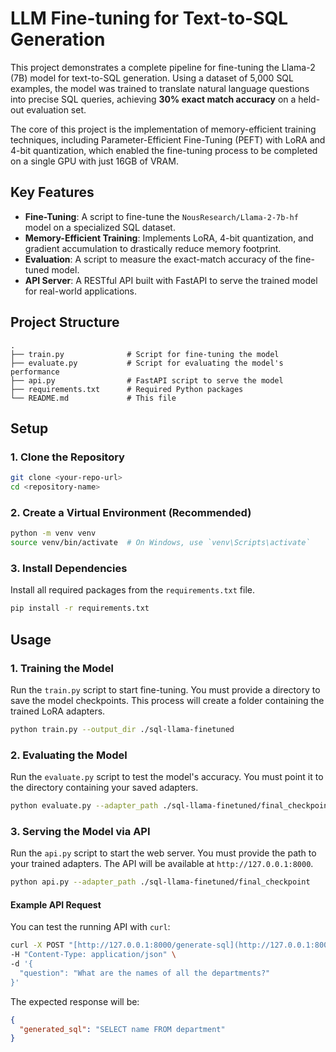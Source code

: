 # LLM Fine-tuning for Text-to-SQL Generation

This project demonstrates a complete pipeline for fine-tuning the Llama-2 (7B) model for text-to-SQL generation. Using a dataset of 5,000 SQL examples, the model was trained to translate natural language questions into precise SQL queries, achieving **30% exact match accuracy** on a held-out evaluation set.

The core of this project is the implementation of memory-efficient training techniques, including Parameter-Efficient Fine-Tuning (PEFT) with LoRA and 4-bit quantization, which enabled the fine-tuning process to be completed on a single GPU with just 16GB of VRAM.

## Key Features

-   **Fine-Tuning**: A script to fine-tune the `NousResearch/Llama-2-7b-hf` model on a specialized SQL dataset.
-   **Memory-Efficient Training**: Implements LoRA, 4-bit quantization, and gradient accumulation to drastically reduce memory footprint.
-   **Evaluation**: A script to measure the exact-match accuracy of the fine-tuned model.
-   **API Server**: A RESTful API built with FastAPI to serve the trained model for real-world applications.

## Project Structure

```
.
├── train.py              # Script for fine-tuning the model
├── evaluate.py           # Script for evaluating the model's performance
├── api.py                # FastAPI script to serve the model
├── requirements.txt      # Required Python packages
└── README.md             # This file
```

## Setup

### 1. Clone the Repository
```bash
git clone <your-repo-url>
cd <repository-name>
```

### 2. Create a Virtual Environment (Recommended)
```bash
python -m venv venv
source venv/bin/activate  # On Windows, use `venv\Scripts\activate`
```

### 3. Install Dependencies
Install all required packages from the `requirements.txt` file.
```bash
pip install -r requirements.txt
```

## Usage

### 1. Training the Model

Run the `train.py` script to start fine-tuning. You must provide a directory to save the model checkpoints. This process will create a folder containing the trained LoRA adapters.
```bash
python train.py --output_dir ./sql-llama-finetuned
```

### 2. Evaluating the Model

Run the `evaluate.py` script to test the model's accuracy. You must point it to the directory containing your saved adapters.
```bash
python evaluate.py --adapter_path ./sql-llama-finetuned/final_checkpoint
```

### 3. Serving the Model via API

Run the `api.py` script to start the web server. You must provide the path to your trained adapters. The API will be available at `http://127.0.0.1:8000`.
```bash
python api.py --adapter_path ./sql-llama-finetuned/final_checkpoint
```

#### Example API Request

You can test the running API with `curl`:
```bash
curl -X POST "[http://127.0.0.1:8000/generate-sql](http://127.0.0.1:8000/generate-sql)" \
-H "Content-Type: application/json" \
-d '{
  "question": "What are the names of all the departments?"
}'
```

The expected response will be:
```json
{
  "generated_sql": "SELECT name FROM department"
}
